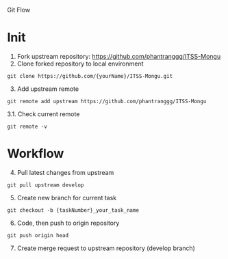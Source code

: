 Git Flow

# Init
1. Fork upstream repository: https://github.com/phantranggg/ITSS-Mongu
2. Clone forked repository to local environment
```
git clone https://github.com/{yourName}/ITSS-Mongu.git
```
3. Add upstream remote
```
git remote add upstream https://github.com/phantranggg/ITSS-Mongu
```
3.1. Check current remote
```
git remote -v
```

# Workflow
4. Pull latest changes from upstream
```
git pull upstream develop
```
5. Create new branch for current task
```
git checkout -b {taskNumber}_your_task_name
```
6. Code, then push to origin repository
```
git push origin head
```
7. Create merge request to upstream repository (develop branch)